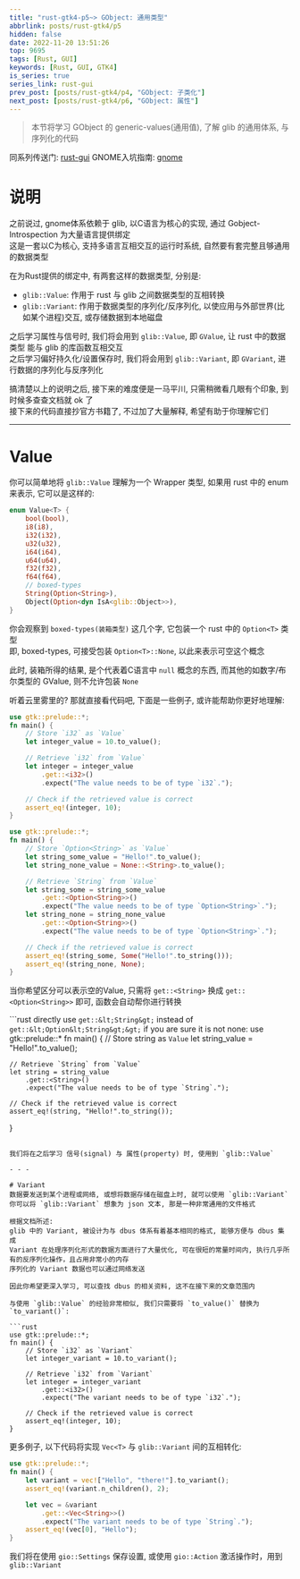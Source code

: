```yaml
---
title: "rust-gtk4-p5~> GObject: 通用类型"
abbrlink: posts/rust-gtk4/p5
hidden: false
date: 2022-11-20 13:51:26
top: 9695
tags: [Rust, GUI]
keywords: [Rust, GUI, GTK4]
is_series: true
series_link: rust-gui
prev_post: [posts/rust-gtk4/p4, "GObject: 子类化"]
next_post: [posts/rust-gtk4/p6, "GObject: 属性"]
---
```

> 本节将学习 GObject 的 generic-values(通用值), 了解 glib 的通用体系, 与序列化的代码
<!-- more -->

同系列传送门: [rust-gui](/categories/rust-gui)
GNOME入坑指南: [gnome](/posts/desktop-beautify/gnome)

# 说明
之前说过, gnome体系依赖于 glib, 以C语言为核心的实现, 通过 Gobject-Introspection 为大量语言提供绑定  
这是一套以C为核心, 支持多语言互相交互的运行时系统, 自然要有套完整且够通用的数据类型  

在为Rust提供的绑定中, 有两套这样的数据类型, 分别是:  
- `glib::Value`: 作用于 rust 与 glib 之间数据类型的互相转换
- `glib::Variant`: 作用于数据类型的序列化/反序列化, 以使应用与外部世界(比如某个进程)交互, 或存储数据到本地磁盘

之后学习属性与信号时, 我们将会用到 `glib::Value`, 即 `GValue`, 让 rust 中的数据类型 能与 glib 的库函数互相交互  
之后学习偏好持久化/设置保存时, 我们将会用到 `glib::Variant`, 即 `GVariant`, 进行数据的序列化与反序列化  

搞清楚以上的说明之后, 接下来的难度便是一马平川, 只需稍微看几眼有个印象, 到时候多查查文档就 ok 了  
接下来的代码直接抄官方书籍了, 不过加了大量解释, 希望有助于你理解它们

- - -

# Value
你可以简单地将 `glib::Value` 理解为一个 Wrapper 类型, 如果用 rust 中的 enum 来表示, 它可以是这样的:  


```rust
enum Value<T> {
    bool(bool),
    i8(i8),
    i32(i32),
    u32(u32),
    i64(i64),
    u64(u64),
    f32(f32),
    f64(f64),
    // boxed-types
    String(Option<String>),
    Object(Option<dyn IsA<glib::Object>>),
}
```

你会观察到 `boxed-types(装箱类型)` 这几个字, 它包装一个 rust 中的 `Option<T>` 类型  
即, boxed-types, 可接受包装 `Option<T>::None`, 以此来表示可空这个概念  

此时, 装箱所得的结果, 是个代表着C语言中 `null` 概念的东西, 而其他的如数字/布尔类型的 GValue, 则不允许包装 `None`  


听着云里雾里的? 那就直接看代码吧, 下面是一些例子, 或许能帮助你更好地理解:

```rust non-boxed-types example:
use gtk::prelude::*;
fn main() {
    // Store `i32` as `Value`
    let integer_value = 10.to_value();

    // Retrieve `i32` from `Value`
    let integer = integer_value
        .get::<i32>()
        .expect("The value needs to be of type `i32`.");

    // Check if the retrieved value is correct
    assert_eq!(integer, 10);
}
```

```rust boxed-types example:
use gtk::prelude::*;
fn main() {
    // Store `Option<String>` as `Value`
    let string_some_value = "Hello!".to_value();
    let string_none_value = None::<String>.to_value();

    // Retrieve `String` from `Value`
    let string_some = string_some_value
        .get::<Option<String>>()
        .expect("The value needs to be of type `Option<String>`.");
    let string_none = string_none_value
        .get::<Option<String>>()
        .expect("The value needs to be of type `Option<String>`.");

    // Check if the retrieved value is correct
    assert_eq!(string_some, Some("Hello!".to_string()));
    assert_eq!(string_none, None);
}
```

当你希望区分可以表示空的Value, 只需将 `get::<String>` 换成 `get::<Option<String>>` 即可, 函数会自动帮你进行转换

```rust directly use `get::&lt;String&gt;` instead of `get::&lt;Option&lt;String&gt;&gt;` if you are sure it is not none:
use gtk::prelude::*
fn main() {
    // Store string as `Value`
    let string_value = "Hello!".to_value();

    // Retrieve `String` from `Value`
    let string = string_value
        .get::<String>()
        .expect("The value needs to be of type `String`.");

    // Check if the retrieved value is correct
    assert_eq!(string, "Hello!".to_string());
}
```

我们将在之后学习 信号(signal) 与 属性(property) 时, 使用到 `glib::Value`

- - -

# Variant
数据要发送到某个进程或网络, 或想将数据存储在磁盘上时, 就可以使用 `glib::Variant`  
你可以将 `glib::Variant` 想象为 json 文本, 那是一种非常通用的文件格式  

根据文档所述:  
glib 中的 Variant, 被设计为与 dbus 体系有着基本相同的格式, 能够方便与 dbus 集成  
Variant 在处理序列化形式的数据方面进行了大量优化, 可在很短的常量时间内, 执行几乎所有的反序列化操作，且占用非常小的内存  
序列化的 Variant 数据也可以通过网络发送  

因此你希望更深入学习, 可以查找 dbus 的相关资料, 这不在接下来的文章范围内

与使用 `glib::Value` 的经验非常相似, 我们只需要将 `to_value()` 替换为 `to_variant()`:  

```rust
use gtk::prelude::*;
fn main() {
    // Store `i32` as `Variant`
    let integer_variant = 10.to_variant();

    // Retrieve `i32` from `Variant`
    let integer = integer_variant
        .get::<i32>()
        .expect("The variant needs to be of type `i32`.");

    // Check if the retrieved value is correct
    assert_eq!(integer, 10);
}
```

更多例子, 以下代码将实现 `Vec<T>` 与 `glib::Variant` 间的互相转化:  

```rust
use gtk::prelude::*;
fn main() {
    let variant = vec!["Hello", "there!"].to_variant();
    assert_eq!(variant.n_children(), 2);

    let vec = &variant
        .get::<Vec<String>>()
        .expect("The variant needs to be of type `String`.");
    assert_eq!(vec[0], "Hello");
}
```

我们将在使用 `gio::Settings` 保存设置, 或使用 `gio::Action` 激活操作时，用到 `glib::Variant`
